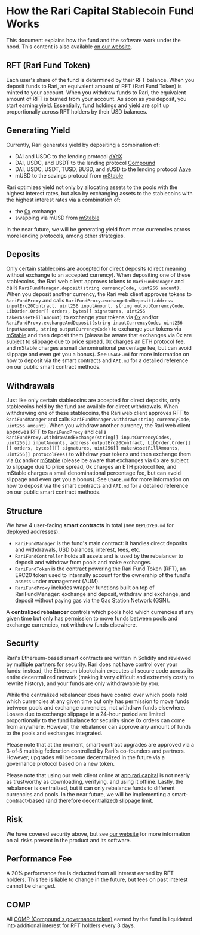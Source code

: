 # How the Rari Capital Stablecoin Fund Works

This document explains how the fund and the software work under the hood. This content is also available [on our website](https://rari.capital/current.html).

## RFT (Rari Fund Token)

Each user's share of the fund is determined by their RFT balance. When you deposit funds to Rari, an equivalent amount of RFT (Rari Fund Token) is minted to your account. When you withdraw funds to Rari, the equivalent amount of RFT is burned from your account. As soon as you deposit, you start earning yield. Essentially, fund holdings and yield are split up proportionally across RFT holders by their USD balances.

## Generating Yield

Currently, Rari generates yield by depositing a combination of:

* DAI and USDC to the lending protocol [dYdX](https://dydx.exchange/)
* DAI, USDC, and USDT to the lending protocol [Compound](https://compound.finance/)
* DAI, USDC, USDT, TUSD, BUSD, and sUSD to the lending protocol [Aave](https://aave.com/)
* mUSD to the savings protocol from [mStable](https://mstable.org/)

Rari optimizes yield not only by allocating assets to the pools with the highest interest rates, but also by exchanging assets to the stablecoins with the highest interest rates via a combination of:

* the [0x](https://0x.org/) exchange
* swapping via mUSD from [mStable](https://mstable.org)

In the near future, we will be generating yield from more currencies across more lending protocols, among other strategies.

## Deposits

Only certain stablecoins are accepted for direct deposits (direct meaning without exchange to an accepted currency). When depositing one of these stablecoins, the Rari web client approves tokens to `RariFundManager` and calls `RariFundManager.deposit(string currencyCode, uint256 amount)`. When you deposit another currency, the Rari web client approves tokens to `RariFundProxy` and calls `RariFundProxy.exchangeAndDeposit(address inputErc20Contract, uint256 inputAmount, string outputCurrencyCode, LibOrder.Order[] orders, bytes[] signatures, uint256 takerAssetFillAmount)` to exchange your tokens via [0x](https://0x.org/) and/or `RariFundProxy.exchangeAndDeposit(string inputCurrencyCode, uint256 inputAmount, string outputCurrencyCode)` to exchange your tokens via [mStable](https://mstable.org) and then deposit them (please be aware that exchanges via 0x are subject to slippage due to price spread, 0x charges an ETH protocol fee, and mStable charges a small denominational percentage fee, but can avoid slippage and even get you a bonus). See `USAGE.md` for more information on how to deposit via the smart contracts and `API.md` for a detailed reference on our public smart contract methods.

## Withdrawals

Just like only certain stablecoins are accepted for direct deposits, only stablecoins held by the fund are availble for direct withdrawals. When withdrawing one of these stablecoins, the Rari web client approves RFT to `RariFundManager` and calls `RariFundManager.withdraw(string currencyCode, uint256 amount)`. When you withdraw another currency, the Rari web client approves RFT to `RariFundProxy` and calls `RariFundProxy.withdrawAndExchange(string[] inputCurrencyCodes, uint256[] inputAmounts, address outputErc20Contract, LibOrder.Order[][] orders, bytes[][] signatures, uint256[] makerAssetFillAmounts, uint256[] protocolFees)` to withdraw your tokens and then exchange them via [0x](https://0x.org/) and/or [mStable](https://mstable.org) (please be aware that exchanges via 0x are subject to slippage due to price spread, 0x charges an ETH protocol fee, and mStable charges a small denominational percentage fee, but can avoid slippage and even get you a bonus). See `USAGE.md` for more information on how to deposit via the smart contracts and `API.md` for a detailed reference on our public smart contract methods.

## Structure

We have 4 user-facing **smart contracts** in total (see `DEPLOYED.md` for deployed addresses):

* `RariFundManager` is the fund's main contract: it handles direct deposits and withdrawals, USD balances, interest, fees, etc.
* `RariFundController` holds all assets and is used by the rebalancer to deposit and withdraw from pools and make exchanges.
* `RariFundToken` is the contract powering the Rari Fund Token (RFT), an ERC20 token used to internally account for the ownership of the fund's assets under management (AUM).
* `RariFundProxy` includes wrapper functions built on top of RariFundManager: exchange and deposit, withdraw and exchange, and deposit without paying gas via the Gas Station Network (GSN).

A **centralized rebalancer** controls which pools hold which currencies at any given time but only has permission to move funds between pools and exchange currencies, not withdraw funds elsewhere.

## Security

Rari's Ethereum-based smart contracts are written in Solidity and reviewed by multiple partners for security. Rari does not have control over your funds: instead, the Ethereum blockchain executes all secure code across its entire decentralized network (making it very difficult and extremely costly to rewrite history), and your funds are only withdrawable by you.

While the centralized rebalancer does have control over which pools hold which currencies at any given time but only has permission to move funds between pools and exchange currencies, not withdraw funds elsewhere. Losses due to exchange slippage in a 24-hour period are limited proportionally to the fund balance for security since 0x orders can come from anywhere. However, the rebalancer can approve any amount of funds to the pools and exchanges integrated.

Please note that at the moment, smart contract upgrades are approved via a 3-of-5 multisig federation controlled by Rari's co-founders and partners. However, upgrades will become decentralized in the future via a governance protocol based on a new token.

Please note that using our web client online at [app.rari.capital](https://app.rari.capital) is not nearly as trustworthy as downloading, verifying, and using it offline. Lastly, the rebalancer is centralized, but it can only rebalance funds to different currencies and pools. In the near future, we will be implementing a smart-contract-based (and therefore decentralized) slippage limit.

## Risk

We have covered security above, but see [our website](https://rari.capital/risks.html) for more information on all risks present in the product and its software.

## Performance Fee

A 20% performance fee is deducted from all interest earned by RFT holders. This fee is liable to change in the future, but fees on past interest cannot be changed.

## COMP

All [COMP (Compound's governance token)](https://compound.finance/governance/comp) earned by the fund is liquidated into additional interest for RFT holders every 3 days.
